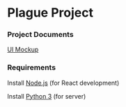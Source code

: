 # Plague Project

###  Project Documents
[UI Mockup](https://wireframe.cc/MuMHXu)

### Requirements
Install [Node.js](https://nodejs.org/en/) (for React development)

Install [Python 3](https://www.python.org/downloads/) (for server)
